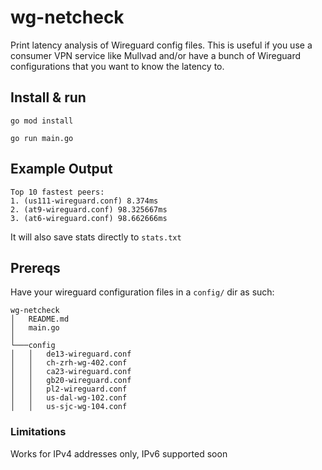 # wg-netcheck

Print latency analysis of Wireguard config files. This is useful if you use a consumer VPN service like Mullvad and/or have a bunch of Wireguard configurations that you want to know the latency to.

## Install & run

`go mod install`

`go run main.go`

## Example Output

```
Top 10 fastest peers:
1. (us111-wireguard.conf) 8.374ms
2. (at9-wireguard.conf) 98.325667ms
3. (at6-wireguard.conf) 98.662666ms

```
It will also save stats directly to `stats.txt`
## Prereqs
Have your wireguard configuration files in a `config/` dir as such:

```
wg-netcheck
│   README.md
│   main.go
│
└───config
│   │   de13-wireguard.conf
│   │   ch-zrh-wg-402.conf
│   │   ca23-wireguard.conf
│   │   gb20-wireguard.conf
│   │   pl2-wireguard.conf
│   │   us-dal-wg-102.conf
│   │   us-sjc-wg-104.conf
```
### Limitations
Works for IPv4 addresses only, IPv6 supported soon